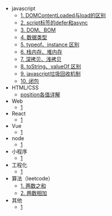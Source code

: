 - javascript
  - [1. DOMContentLoaded与load的区别](fe/javascript/dom-load)
  - [2. script标签的defer和async](fe/javascript/async-defer)
  - [3. DOM、BOM](fe/javascript/dom-bom)
  - [4. 数据类型](fe/javascript/data-type)
  - [5. typeof、instance 区别](fe/javascript/typeof-instance)
  - [6. 栈内存、堆内存](fe/javascript/stack-heap)
  - [7. 深拷贝、浅拷贝](fe/javascript/shallow-deep-clone)
  - [8. toString、valueOf 区别](fe/javascript/toString-valueOf)
  - [9. javascript垃圾回收机制](fe/javascript/garbage-collection)
  - [10. 闭包](fe/javascript/closure)
- HTML/CSS
  - [position各值详解](fe/html-css/position)
- Web
  - [1]()
- React
  - [1]()
- Vue
  - [1]()
- node
  - [1]()
- 小程序
  - [1]()
- 工程化
  - [1]()
- 算法（leetcode）
  - [1. 两数之和](fe/engineer/1)
  - [2. 两数相加](fe/engineer/2)
- 其他
  - [1]()